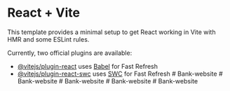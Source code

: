 # React + Vite

This template provides a minimal setup to get React working in Vite with HMR and some ESLint rules.

Currently, two official plugins are available:

- [@vitejs/plugin-react](https://github.com/vitejs/vite-plugin-react/blob/main/packages/plugin-react/README.md) uses [Babel](https://babeljs.io/) for Fast Refresh
- [@vitejs/plugin-react-swc](https://github.com/vitejs/vite-plugin-react-swc) uses [SWC](https://swc.rs/) for Fast Refresh
#   B a n k - w e b s i t e  
 #   B a n k - w e b s i t e  
 #   B a n k - w e b s i t e  
 #   B a n k - w e b s i t e  
 #   B a n k - w e b s i t e  
 
